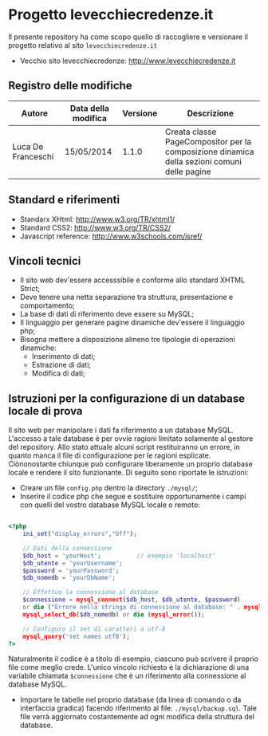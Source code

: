 # Progetto levecchiecredenze.it

Il presente repository ha come scopo quello di raccogliere e versionare il progetto relativo al sito `levecchiecredenze.it`

* Vecchio sito levecchiecredenze: <http://www.levecchiecredenze.it>

## Registro delle modifiche 

| Autore  | Data della modifica | Versione | Descrizione |
| ------------- | ------------- | -------- | ----------- |
| Luca De Franceschi | 15/05/2014 | 1.1.0 | Creata classe PageCompositor per la composizione dinamica della sezioni comuni delle pagine |

## Standard e riferimenti

* Standarx XHtml: <http://www.w3.org/TR/xhtml1/>
* Standard CSS2: <http://www.w3.org/TR/CSS2/>
* Javascript reference: <http://www.w3schools.com/jsref/>

## Vincoli tecnici

* Il sito web dev'essere accesssibile e conforme allo standard XHTML Strict;
* Deve tenere una netta separazione tra struttura, presentazione e comportamento;
* La base di dati di riferimento deve essere su MySQL;
* Il linguaggio per generare pagine dinamiche dev'essere il linguaggio php;
* Bisogna mettere a disposizione almeno tre tipologie di operazioni dinamiche:
  * Inserimento di dati;
  * Estrazione di dati;
  * Modifica di dati;

## Istruzioni per la configurazione di un database locale di prova

Il sito web per manipolare i dati fa riferimento a un database MySQL. L'accesso a tale database è per ovvie ragioni limitato solamente al gestore del repository. Allo stato attuale alcuni script restituiranno un errore, in quanto manca il file di configurazione per le ragioni esplicate. Ciònonostante chiunque può configurare liberamente un proprio database locale e rendere il sito funzionante. Di seguito sono riportate le istruzioni:

* Creare un file `config.php` dentro la directory `./mysql/`;
* Inserire il codice php che segue e sostituire opportunamente i campi con quelli del vostro database MySQL locale o remoto:

``` php

<?php
	ini_set("display_errors","Off");

	// Dati della connessione
	$db_host = 'yourHost';			// esempio 'localhost'        
	$db_utente = 'yourUsername';
	$password = 'yourPassword';               	
	$db_nomedb = 'yourDbName';		

	// Effettuo la connessione al database
	$connessione = mysql_connect($db_host, $db_utente, $password) 
	or die ("Errore nella stringa di connessione al database: " . mysql_error());
	mysql_select_db($db_nomedb) or die (mysql_error());

	// Configuro il set di caratteri a utf-8
	mysql_query('set names utf8');
?>

```
Naturalmente il codice è a titolo di esempio, ciascuno può scrivere il proprio file come meglio crede. L'unico vincolo richiesto è la dichiarazione di una variabile chiamata `$connessione` che è un riferimento alla connessione al database MySQL.

* Importare le tabelle nel proprio database (da linea di comando o da interfaccia gradica) facendo riferimento al file: `./mysql/backup.sql`. Tale file verrà aggiornato costantemente ad ogni modifica della struttura del database.
